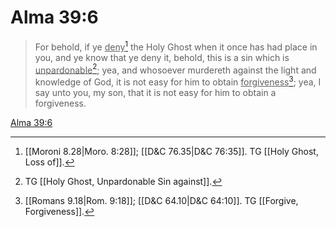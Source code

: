 # Alma 39:6

> For behold, if ye <u>deny</u>[^a] the Holy Ghost when it once has had place in you, and ye know that ye deny it, behold, this is a sin which is <u>unpardonable</u>[^b]; yea, and whosoever murdereth against the light and knowledge of God, it is not easy for him to obtain <u>forgiveness</u>[^c]; yea, I say unto you, my son, that it is not easy for him to obtain a forgiveness.

[Alma 39:6](https://www.churchofjesuschrist.org/study/scriptures/bofm/alma/39?lang=eng&id=p6#p6)


[^a]: [[Moroni 8.28|Moro. 8:28]]; [[D&C 76.35|D&C 76:35]]. TG [[Holy Ghost, Loss of]].
[^b]: TG [[Holy Ghost, Unpardonable Sin against]].
[^c]: [[Romans 9.18|Rom. 9:18]]; [[D&C 64.10|D&C 64:10]]. TG [[Forgive, Forgiveness]].
